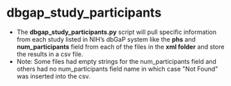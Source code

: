 # dbgap_study_participants

- The **dbgap_study_participants.py** script will pull specific information from each study listed in NIH’s dbGaP system like the **phs** and **num_participants** field from each of the files in the **xml folder** and store the results in a csv file.
- Note: Some files had empty strings for the num_participants field and others had no num_participants field name in which case "Not Found" was inserted into the csv.
